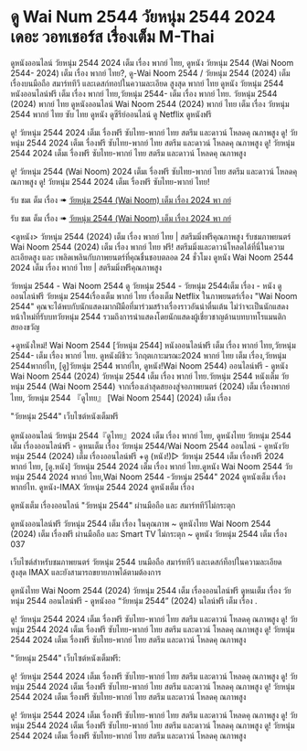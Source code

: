 # ดู Wai Num 2544 วัยหนุ่ม 2544 2024 เดอะ วอทเชอร์ส เรื่องเต็ม M-Thai

ดูหนังออนไลน์ วัยหนุ่ม 2544 2024 เต็ม เรื่อง พากย์ ไทย, ดูหนัง วัยหนุ่ม 2544 (Wai Noom 2544- 2024) เต็ม เรื่อง พากย์ ไทย?, ดู-Wai Noom 2544 / วัยหนุ่ม 2544 (2024) เต็ม เรื่องบนมือถือ สมาร์ททีวี และเดสก์ทอปในความละเอียด สูงสุด พากย์ ไทย ดูหนัง วัยหนุ่ม 2544 หนังออนไลน์ฟรี เต็ม เรื่อง พากย์ ไทย,วัยหนุ่ม 2544- เต็ม เรื่อง พากย์ ไทย. วัยหนุ่ม 2544 (2024) พากย์ ไทย ดูหนังออนไลน์ Wai Noom 2544 (2024) พากย์ ไทย เต็ม เรื่อง วัยหนุ่ม 2544 พากย์ ไทย ซับ ไทย ดูหนัง ดูซีรีย์ออนไลน์ ดู Netflix ดูหนังฟรี

ดู! วัยหนุ่ม 2544 2024 เต็มเ รื่องฟรี ซับไทย-พากย์ ไทย สตรีม และดาวน์ โหลดคุ ณภาพสูง ดู! วัยหนุ่ม 2544 2024 เต็มเ รื่องฟรี ซับไทย-พากย์ ไทย สตรีม และดาวน์ โหลดคุ ณภาพสูง ดู! วัยหนุ่ม 2544 2024 เต็มเ รื่องฟรี ซับไทย-พากย์ ไทย สตรีม และดาวน์ โหลดคุ ณภาพสูง

ดู! วัยหนุ่ม 2544 (Wai Noom) 2024 เต็มเ รื่องฟรี ซับไทย-พากย์ ไทย สตรีม และดาวน์ โหลดคุ ณภาพสูง ดู! วัยหนุ่ม 2544 2024 เต็มเ รื่องฟรี ซับไทย-พากย์ ไทย!

รับ ชมเ ต็ม เรื่อง ➠ [วัยหนุ่ม 2544 (Wai Noom) เต็ม เรื่อง 2024 พา กย์](https://pro.tubeflix21.com/th/1283120/in-youth-we-trust.html)

รับ ชมเ ต็ม เรื่อง ➠ [วัยหนุ่ม 2544 (Wai Noom) เต็ม เรื่อง 2024 พา กย์](https://pro.tubeflix21.com/th/1283120/in-youth-we-trust.html)

<ดูหนัง> วัยหนุ่ม 2544 (2024) เต็ม เรื่อง พากย์ ไทย | สตรีมมิ่งฟรีคุณภาพสูง รับชมภาพยนตร์ Wai Noom 2544 (2024) เต็ม เรื่อง พากย์ ไทย ฟรี! สตรีมมิ่งและดาวน์โหลดได้ที่นี่ในความละเอียดสูง และ เพลิดเพลินกับภาพยนตร์ที่คุณชื่นชอบตลอด 24 ชั่วโมง ดูหนัง Wai Noom 2544 2024 เต็ม เรื่อง พากย์ ไทย | สตรีมมิ่งฟรีคุณภาพสูง

วัยหนุ่ม 2544 - Wai Noom 2544 ดู วัยหนุ่ม 2544 - วัยหนุ่ม 2544เต็ม เรื่อง - หนัง ดูออนไลน์ฟรี วัยหนุ่ม 2544เรื่องเต็ม พากย์ ไทย เรื่องเต็ม Netflix ในภาพยนตร์เรื่อง "Wai Noom 2544" คุณจะได้พบกับนักแสดงมากฝีมือที่มาร่วมสร้างเรื่องราวอันน่าตื่นเต้น ไม่ว่าจะเป็นนักแสดงหน้าใหม่ที่รับบทวัยหนุ่ม 2544 รวมถึงการนำแสดงโดยนักแสดงผู้เชี่ยวชาญด้านบทบาทโรแมนติกสยองขวัญ

+ดูหนังใหม่! Wai Noom 2544 [วัยหนุ่ม 2544] หนังออนไลน์ฟรี เต็ม เรื่อง พากย์ ไทย,วัยหนุ่ม 2544- เต็ม เรื่อง พากย์ ไทย. ดูหนังผีชีวะ วิกฤตเกาะมรณะ2024 พากย์ ไทย เต็ม เรื่อง,วัยหนุ่ม 2544พากย์ไท, [ดู]วัยหนุ่ม 2544 พากย์ไท, ดูหนัง!Wai Noom 2544) ออนไลน์ฟรี - ดูหนัง Wai Noom 2544 (2024) วัยหนุ่ม 2544 เต็ม เรื่อง พากย์ ไทย.วัยหนุ่ม 2544 หนังเต็ม วัยหนุ่ม 2544 (Wai Noom 2544) จากเรื่องเล่าสุดสยองสู่จอภาพยนตร์ (2024) เต็ม เรื่องพากย์ ไทย, วัยหนุ่ม 2544 『ดูไทย』 [Wai Noom 2544] (2024) เต็ม เรื่อง

"วัยหนุ่ม 2544" เว็บไซต์หนังเต็มฟรี

ดูหนังออนไลน์ วัยหนุ่ม 2544『ดูไทย』2024 เต็ม เรื่อง พากย์ ไทย, ดูหนังไทย วัยหนุ่ม 2544 เต็ม เรื่องออนไลน์ฟรี - ดูหนเต็ม เรื่อง วัยหนุ่ม 2544/Wai Noom 2544 ออนไลน์ - ดูหนังวัยหนุ่ม 2544 (2024) เต็ม เรื่องออนไลน์ฟรี +ดู (หนัง!)▷ วัยหนุ่ม 2544 เต็ม เรื่องฟรี 2024 พากย์ ไทย, [ดู.หนัง] วัยหนุ่ม 2544 2024 เต็ม เรื่อง พากย์ ไทย.ดูหนัง Wai Noom 2544 วัยหนุ่ม 2544 2024 พากย์ ไทย,Wai Noom 2544 -วัยหนุ่ม 2544" 2024 ดูหนังเต็ม เรื่อง พากย์ไท. ดูหนัง-IMAX วัยหนุ่ม 2544 2024 ดูหนังเต็ม เรื่อง

ดูหนังเต็ม เรื่องออนไลน์ "วัยหนุ่ม 2544" ผ่านมือถือ และ สมาร์ททีวีไม่กระตุก

ดูหนังออนไลน์ฟรี วัยหนุ่ม 2544 เต็ม เรื่อง ในคุณภาพ ~ ดูหนังไทย Wai Noom 2544 (2024) เต็ม เรื่องฟรี ผ่านมือถือ และ Smart TV ไม่กระตุก ~ ดูหนัง วัยหนุ่ม 2544 เต็ม เรื่อง 037

เว็บไซต์สำหรับชมภาพยนตร์ วัยหนุ่ม 2544 บนมือถือ สมาร์ททีวี และเดสก์ท็อปในความละเอียด สูงสุด IMAX และยังสามารถขยายภาพได้ตามต้องการ

ดูหนังไทย Wai Noom 2544 (2024) วัยหนุ่ม 2544 เต็ม เรื่องออนไลน์ฟรี ดูหนเต็ม เรื่อง วัยหนุ่ม 2544 ออนไลน์ฟรี - ดูหนังออ “วัยหนุ่ม 2544” (2024) นไลน์ฟรี เต็ม เรื่อง .

ดู! วัยหนุ่ม 2544 2024 เต็มเ รื่องฟรี ซับไทย-พากย์ ไทย สตรีม และดาวน์ โหลดคุ ณภาพสูง ดู! วัยหนุ่ม 2544 2024 เต็มเ รื่องฟรี ซับไทย-พากย์ ไทย สตรีม และดาวน์ โหลดคุ ณภาพสูง ดู! วัยหนุ่ม 2544 2024 เต็มเ รื่องฟรี ซับไทย-พากย์ ไทย สตรีม และดาวน์ โหลดคุ ณภาพสูง

"วัยหนุ่ม 2544" เว็บไซต์หนังเต็มฟรี:

ดู! วัยหนุ่ม 2544 2024 เต็มเ รื่องฟรี ซับไทย-พากย์ ไทย สตรีม และดาวน์ โหลดคุ ณภาพสูง ดู! วัยหนุ่ม 2544 2024 เต็มเ รื่องฟรี ซับไทย-พากย์ ไทย สตรีม และดาวน์ โหลดคุ ณภาพสูง ดู! วัยหนุ่ม 2544 2024 เต็มเ รื่องฟรี ซับไทย-พากย์ ไทย สตรีม และดาวน์ โหลดคุ ณภาพสูง

ดู! วัยหนุ่ม 2544 2024 เต็มเ รื่องฟรี ซับไทย-พากย์ ไทย สตรีม และดาวน์ โหลดคุ ณภาพสูง ดู! วัยหนุ่ม 2544 2024 เต็มเ รื่องฟรี ซับไทย-พากย์ ไทย สตรีม และดาวน์ โหลดคุ ณภาพสูง ดู! วัยหนุ่ม 2544 2024 เต็มเ รื่องฟรี ซับไทย-พากย์ ไทย สตรีม และดาวน์ โหลดคุ ณภาพสูง

